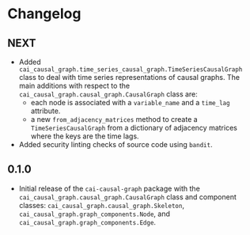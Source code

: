 # Changelog

## NEXT

- Added `cai_causal_graph.time_series_causal_graph.TimeSeriesCausalGraph` class to deal with time series representations of causal graphs. The main additions with respect to the `cai_causal_graph.causal_graph.CausalGraph` class are:
  - each node is associated with a `variable_name` and a `time_lag` attribute.
  - a new `from_adjacency_matrices` method to create a `TimeSeriesCausalGraph` from a dictionary of adjacency matrices where the keys are the time lags.
- Added security linting checks of source code using `bandit`.

## 0.1.0

- Initial release of the `cai-causal-graph` package with the `cai_causal_graph.causal_graph.CausalGraph` class and component classes: `cai_causal_graph.causal_graph.Skeleton`, `cai_causal_graph.graph_components.Node`, and `cai_causal_graph.graph_components.Edge`.
